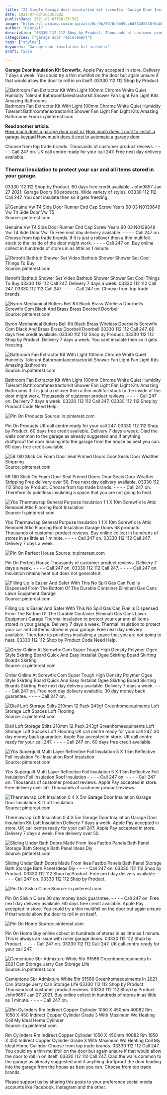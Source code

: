 ```yaml
---
title: "22 Simple Garage door insulation kit screwfix  Garage Door Installation"
date: 2021-07-03T20:35:58Z
publishDate: 2021-07-03T20:35:58Z
image: "https://i.pinimg.com/originals/8c/9b/59/8c9b59cc6d752d5745f6ab8fe6d98775.jpg"
author: "Gabriel"
description: "03330 112 112 Shop by Product. Thousands of customer product reviews. Garage door insulation kit screwfix"
categories: ["garage door replacement"]
tags: ["styles"]
keywords: "Garage door insulation kit screwfix"
draft: false

---
```

<!-- Head tag Code -->
**Garage Door Insulation Kit Screwfix**, Apple Pay accepted in store. Delivery 7 days a week. You could try a thin multifoil on the door but again unsure if that would allow the door to roll in on itself. 03330 112 112 Shop by Product.

![Bathroom Fan Extractor Kit With Light 100mm Chrome White Quiet Humidity Tolerant Bathroomfanextractorkit Shower Fan Light Fan Light Kits Amazing Bathrooms](https://i.pinimg.com/originals/db/09/ad/db09add355d4fbabef33a310758a92e8.jpg "Bathroom Fan Extractor Kit With Light 100mm Chrome White Quiet Humidity Tolerant Bathroomfanextractorkit Shower Fan Light Fan Light Kits Amazing Bathrooms")
Bathroom Fan Extractor Kit With Light 100mm Chrome White Quiet Humidity Tolerant Bathroomfanextractorkit Shower Fan Light Fan Light Kits Amazing Bathrooms From in.pinterest.com

**Read another article:**  
[How much does a garage door cost nz](/how-much-does-a-garage-door-cost-nz/)
[How much does it cost to install a garage keypad](/how-much-does-it-cost-to-install-a-garage-keypad/)
[How much does it cost to automate a garage door](/how-much-does-it-cost-to-automate-a-garage-door/)


Choose from top trade brands. Thousands of customer product reviews. - - - - Call 247 on. UK call centre ready for your call 247. Free next day delivery available.

### Thermal insulation to protect your car and all items stored in your garage.

03330 112 112 Shop by Product. 60 days free credit available. John9857 Jan 27 2021. Garage Doors 68 products. Wide variety of styles. 03330 112 112 Call 247. You cant insulate then so it gets freezing.


![Genuine Vw T4 Side Door Runner End Cap Screw Years 90 03 N0139649 Vw T4 Side Door Vw T5](https://i.pinimg.com/originals/66/53/f6/6653f6f33377add9e79b4c49ffa5a6c6.png "Genuine Vw T4 Side Door Runner End Cap Screw Years 90 03 N0139649 Vw T4 Side Door Vw T5")
Source: pinterest.com

Genuine Vw T4 Side Door Runner End Cap Screw Years 90 03 N0139649 Vw T4 Side Door Vw T5 Free next day delivery available. - - - - Call 247 on. Choose from top trade brands. If it is just a rollover then a thin multifoil stuck to the inside of the door might work. - - - - Call 247 on. Buy online collect in hundreds of stores in as little as 1 minute.

![Retrofit Bathtub Shower Set Video Bathtub Shower Shower Set Cool Things To Buy](https://i.pinimg.com/originals/8f/65/8e/8f658edfc4c7fbbba2258f40d6f764e0.png "Retrofit Bathtub Shower Set Video Bathtub Shower Shower Set Cool Things To Buy")
Source: pinterest.com

Retrofit Bathtub Shower Set Video Bathtub Shower Shower Set Cool Things To Buy 03330 112 112 Call 247. Delivery 7 days a week. 03330 112 112 Call 247. 03330 112 112 Call 247. - - - - Call 247 on. Choose from top trade brands.

![Byron Mechanical Butlers Bell Kit Black Brass Wireless Doorbells Screwfix Com Black And Brass Brass Doorbell Doorbell](https://i.pinimg.com/736x/57/1e/be/571ebeaa02d08b8cc69dd03caf4559d2--entrance-leveon-bell.jpg "Byron Mechanical Butlers Bell Kit Black Brass Wireless Doorbells Screwfix Com Black And Brass Brass Doorbell Doorbell")
Source: pinterest.com

Byron Mechanical Butlers Bell Kit Black Brass Wireless Doorbells Screwfix Com Black And Brass Brass Doorbell Doorbell 03330 112 112 Call 247. 60 days free credit available. 03330 112 112 Shop by Product. 03330 112 112 Shop by Product. Delivery 7 days a week. You cant insulate then so it gets freezing.

![Bathroom Fan Extractor Kit With Light 100mm Chrome White Quiet Humidity Tolerant Bathroomfanextractorkit Shower Fan Light Fan Light Kits Amazing Bathrooms](https://i.pinimg.com/originals/db/09/ad/db09add355d4fbabef33a310758a92e8.jpg "Bathroom Fan Extractor Kit With Light 100mm Chrome White Quiet Humidity Tolerant Bathroomfanextractorkit Shower Fan Light Fan Light Kits Amazing Bathrooms")
Source: in.pinterest.com

Bathroom Fan Extractor Kit With Light 100mm Chrome White Quiet Humidity Tolerant Bathroomfanextractorkit Shower Fan Light Fan Light Kits Amazing Bathrooms If it is just a rollover then a thin multifoil stuck to the inside of the door might work. Thousands of customer product reviews. - - - - Call 247 on. Delivery 7 days a week. 03330 112 112 Call 247. 03330 112 112 Shop by Product Code Need Help.

![Pin On Products](https://i.pinimg.com/474x/82/e8/04/82e804f2b8d44bba1f2eb00118757872.jpg "Pin On Products")
Source: in.pinterest.com

Pin On Products UK call centre ready for your call 247. 03330 112 112 Shop by Product. 60 days free credit available. Delivery 7 days a week. Clad the walls common to the garage as already suggested and if anything draftproof the door leading into the garage from the house as best you can. 60 days free credit available.

![58 180 Stick On Foam Door Seal Primed Doors Door Seals Door Weather Stripping](https://i.pinimg.com/736x/0e/69/96/0e69966c177b717c0cc67c83b573be53--door-seals-easy-diy.jpg "58 180 Stick On Foam Door Seal Primed Doors Door Seals Door Weather Stripping")
Source: pinterest.com

58 180 Stick On Foam Door Seal Primed Doors Door Seals Door Weather Stripping Free delivery over 50. Free next day delivery available. 03330 112 112 Shop by Product. Choose from top trade brands. - - - - Call 247 on. Therefore its pointless insulating a space that you are not going to heat.

![Ybs Thermawrap General Purpose Insulation 1 1 X 10m Screwfix Ie Attic Remodel Attic Flooring Roof Insulation](https://i.pinimg.com/736x/b1/62/f6/b162f66748283445898552cb6b591f4d.jpg "Ybs Thermawrap General Purpose Insulation 1 1 X 10m Screwfix Ie Attic Remodel Attic Flooring Roof Insulation")
Source: tr.pinterest.com

Ybs Thermawrap General Purpose Insulation 1 1 X 10m Screwfix Ie Attic Remodel Attic Flooring Roof Insulation Garage Doors 68 products. Thousands of customer product reviews. Buy online collect in hundreds of stores in as little as 1 minute. - - - - Call 247 on. 03330 112 112 Call 247. Delivery 7 days a week.

![Pin On Perfect House](https://i.pinimg.com/474x/be/83/8d/be838dacb63b9eab99b8314423f5c5c5.jpg "Pin On Perfect House")
Source: tr.pinterest.com

Pin On Perfect House Thousands of customer product reviews. Delivery 7 days a week. - - - - Call 247 on. 03330 112 112 Call 247. - - - - Call 247 on. Insulation retains heat but does not generate it.

![Filling Up Is Easier And Safer With This No Spill Gas Can Fuel Is Dispensed From The Bottom Of The Durable Container Eliminati Gas Cans Lawn Equipment Garage](https://i.pinimg.com/originals/d4/1a/96/d41a964c12cc13cf744025569b3dfa23.jpg "Filling Up Is Easier And Safer With This No Spill Gas Can Fuel Is Dispensed From The Bottom Of The Durable Container Eliminati Gas Cans Lawn Equipment Garage")
Source: pinterest.com

Filling Up Is Easier And Safer With This No Spill Gas Can Fuel Is Dispensed From The Bottom Of The Durable Container Eliminati Gas Cans Lawn Equipment Garage Thermal insulation to protect your car and all items stored in your garage. Delivery 7 days a week. Thermal insulation to protect your car and all items stored in your garage. Free next day delivery available. Therefore its pointless insulating a space that you are not going to heat. 03330 112 112 Shop by Product Code Need Help.

![Order Online At Screwfix Com Super Tough High Density Polymer Ogee Style Skirting Board Quick And Easy Installat Ogee Skirting Board Skirting Boards Skirting](https://i.pinimg.com/474x/63/f4/bb/63f4bbe5be6b11547ad212138b30e21b.jpg "Order Online At Screwfix Com Super Tough High Density Polymer Ogee Style Skirting Board Quick And Easy Installat Ogee Skirting Board Skirting Boards Skirting")
Source: ar.pinterest.com

Order Online At Screwfix Com Super Tough High Density Polymer Ogee Style Skirting Board Quick And Easy Installat Ogee Skirting Board Skirting Boards Skirting Free next day delivery available. Delivery 7 days a week. - - - - Call 247 on. Free next day delivery available. 30 day money back guarantee. - - - - Call 247 on.

![Diall Loft Storage Stilts 210mm 12 Pack 243gf Greenhomeequiments Loft Storage Loft Spaces Loft Flooring](https://i.pinimg.com/474x/88/da/f8/88daf8cfffa169be40ddb6ffeb8710ec.jpg "Diall Loft Storage Stilts 210mm 12 Pack 243gf Greenhomeequiments Loft Storage Loft Spaces Loft Flooring")
Source: ar.pinterest.com

Diall Loft Storage Stilts 210mm 12 Pack 243gf Greenhomeequiments Loft Storage Loft Spaces Loft Flooring UK call centre ready for your call 247. 30 day money back guarantee. Apple Pay accepted in store. UK call centre ready for your call 247. - - - - Call 247 on. 60 days free credit available.

![Ybs Superquilt Multi Layer Reflective Foil Insulation 5 X 1 5m Reflective Foil Insulation Foil Insulation Roof Insulation](https://i.pinimg.com/474x/e8/26/04/e8260464284ecf50c994561c2dc131a2--aluminium-foil-next-day.jpg "Ybs Superquilt Multi Layer Reflective Foil Insulation 5 X 1 5m Reflective Foil Insulation Foil Insulation Roof Insulation")
Source: pinterest.com

Ybs Superquilt Multi Layer Reflective Foil Insulation 5 X 1 5m Reflective Foil Insulation Foil Insulation Roof Insulation - - - - Call 247 on. - - - - Call 247 on. Thousands of customer product reviews. Apple Pay accepted in store. Free delivery over 50. Thousands of customer product reviews.

![Thermawrap Loft Insulation 0 4 X 5m Garage Door Insulation Garage Door Insulation Kit Loft Insulation](https://i.pinimg.com/originals/7d/69/a0/7d69a07eb7fcc0f214aadf6f22affd0d.jpg "Thermawrap Loft Insulation 0 4 X 5m Garage Door Insulation Garage Door Insulation Kit Loft Insulation")
Source: pinterest.com

Thermawrap Loft Insulation 0 4 X 5m Garage Door Insulation Garage Door Insulation Kit Loft Insulation Delivery 7 days a week. Apple Pay accepted in store. UK call centre ready for your call 247. Apple Pay accepted in store. Delivery 7 days a week. Free delivery over 50.

![Sliding Under Bath Doors Made From Ikea Fastbo Panels Bath Panel Storage Bath Storage Bath Panel Ideas Diy](https://i.pinimg.com/736x/d7/20/31/d72031526079b90b6c72dac42c8d27e5--storage-spaces-ikea.jpg "Sliding Under Bath Doors Made From Ikea Fastbo Panels Bath Panel Storage Bath Storage Bath Panel Ideas Diy")
Source: pinterest.com

Sliding Under Bath Doors Made From Ikea Fastbo Panels Bath Panel Storage Bath Storage Bath Panel Ideas Diy - - - - Call 247 on. 03330 112 112 Shop by Product. 03330 112 112 Shop by Product. Free next day delivery available. - - - - Call 247 on. 03330 112 112 Shop by Product.

![Pin On Siskin Close](https://i.pinimg.com/564x/96/db/39/96db39c047e777d9b3c59c079ba51501.jpg "Pin On Siskin Close")
Source: in.pinterest.com

Pin On Siskin Close 30 day money back guarantee. - - - - Call 247 on. Free next day delivery available. 60 days free credit available. Apple Pay accepted in store. You could try a thin multifoil on the door but again unsure if that would allow the door to roll in on itself.

![Pin On Home](https://i.pinimg.com/originals/94/8e/e7/948ee7ab260117ef5d8b414d495bbf78.png "Pin On Home")
Source: pinterest.com

Pin On Home Buy online collect in hundreds of stores in as little as 1 minute. This is always an issue with roller garage doors. 03330 112 112 Shop by Product. - - - - Call 247 on. 03330 112 112 Call 247. UK call centre ready for your call 247.

![Cementone Sbr Admixture White 5ltr 91566 Greenhomeequiments In 2021 Can Storage Jerry Can Storage Life](https://i.pinimg.com/474x/62/dd/b0/62ddb0f3a8bc2111bfb6c56709bf962d.jpg "Cementone Sbr Admixture White 5ltr 91566 Greenhomeequiments In 2021 Can Storage Jerry Can Storage Life")
Source: in.pinterest.com

Cementone Sbr Admixture White 5ltr 91566 Greenhomeequiments In 2021 Can Storage Jerry Can Storage Life 03330 112 112 Shop by Product. Thousands of customer product reviews. 03330 112 112 Shop by Product. John9857 Jan 27 2021. Buy online collect in hundreds of stores in as little as 1 minute. - - - - Call 247 on.

![Rm Cylinders Rm Indirect Copper Cylinder 1050 X 450mm 40082 Rm 1050 X 450 Indirect Copper Cylinder Grade 3 With Maximum Wo Heating Coil My Ideal Home Cylinder](https://i.pinimg.com/originals/8c/9b/59/8c9b59cc6d752d5745f6ab8fe6d98775.jpg "Rm Cylinders Rm Indirect Copper Cylinder 1050 X 450mm 40082 Rm 1050 X 450 Indirect Copper Cylinder Grade 3 With Maximum Wo Heating Coil My Ideal Home Cylinder")
Source: za.pinterest.com

Rm Cylinders Rm Indirect Copper Cylinder 1050 X 450mm 40082 Rm 1050 X 450 Indirect Copper Cylinder Grade 3 With Maximum Wo Heating Coil My Ideal Home Cylinder Choose from top trade brands. 03330 112 112 Call 247. You could try a thin multifoil on the door but again unsure if that would allow the door to roll in on itself. 03330 112 112 Call 247. Clad the walls common to the garage as already suggested and if anything draftproof the door leading into the garage from the house as best you can. Choose from top trade brands.

Please support us by sharing this posts to your preference social media accounts like Facebook, Instagram and the other.


